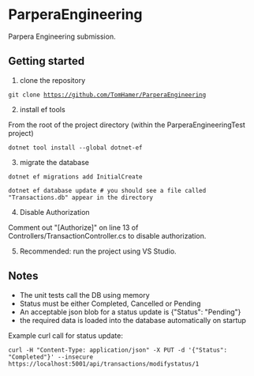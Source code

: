 # ParperaEngineering

Parpera Engineering submission.

## Getting started

1. clone the repository

<code>git clone https://github.com/TomHamer/ParperaEngineering</code>

2. install ef tools 

From the root of the project directory (within the ParperaEngineeringTest project)

<code>dotnet tool install --global dotnet-ef</code>

3. migrate the database

<code>dotnet ef migrations add InitialCreate</code>

<code>dotnet ef database update # you should see a file called "Transactions.db" appear in the directory</code>

4. Disable Authorization

Comment out "[Authorize]" on line 13 of Controllers/TransactionController.cs to disable authorization.

5. Recommended: run the project using VS Studio.

## Notes

- The unit tests call the DB using memory
- Status must be either Completed, Cancelled or Pending
- An acceptable json blob for a status update is {"Status": "Pending"}
- the required data is loaded into the database automatically on startup

Example curl call for status update:

<code>curl -H "Content-Type: application/json" -X PUT -d '{"Status": "Completed"}' --insecure https://localhost:5001/api/transactions/modifystatus/1 </code>

